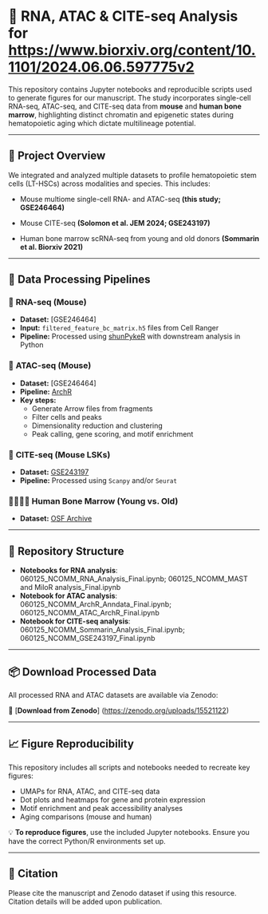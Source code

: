 # 📘 **RNA, ATAC & CITE-seq Analysis for https://www.biorxiv.org/content/10.1101/2024.06.06.597775v2**

This repository contains Jupyter notebooks and reproducible scripts used to generate figures for our manuscript. 
The study incorporates single-cell RNA-seq, ATAC-seq, and CITE-seq data from **mouse** and **human bone marrow**, highlighting distinct chromatin and epigenetic states during hematopoietic aging which dictate multilineage potential.

---

## 🧬 Project Overview
We integrated and analyzed multiple datasets to profile hematopoietic stem cells (LT-HSCs) across modalities and species. This includes:

- Mouse multiome single-cell RNA- and ATAC-seq **(this study; GSE246464)**

- Mouse CITE-seq **(Solomon et al. JEM 2024; GSE243197)**

- Human bone marrow scRNA-seq from young and old donors **(Sommarin et al. Biorxiv 2021)**

---

## 🔧 **Data Processing Pipelines**

### 🧪 **RNA-seq (Mouse)**

- **Dataset:** [GSE246464]
- **Input:** `filtered_feature_bc_matrix.h5` files from Cell Ranger
- **Pipeline:** Processed using [shunPykeR](https://github.com/kousaa/shunPykeR) with downstream analysis in Python

### 🧬 **ATAC-seq (Mouse)**

- **Dataset:** [GSE246464]
- **Pipeline:** [ArchR](https://www.archrproject.com/)
- **Key steps:**
  - Generate Arrow files from fragments
  - Filter cells and peaks
  - Dimensionality reduction and clustering
  - Peak calling, gene scoring, and motif enrichment

### 🧫 **CITE-seq (Mouse LSKs)**

- **Dataset:** [GSE243197](https://www.ncbi.nlm.nih.gov/geo/query/acc.cgi?acc=GSE243197)
- **Pipeline:** Processed using `Scanpy` and/or `Seurat`

### 🧍‍♂️🧍‍♀️ **Human Bone Marrow (Young vs. Old)**

- **Dataset:** [OSF Archive](https://osf.io/vdf42/)

---

## 📁 **Repository Structure**

- **Notebooks for RNA analysis**: 060125_NCOMM_RNA_Analysis_Final.ipynb; 060125_NCOMM_MAST and MiloR analysis_Final.ipynb
- **Notebook for ATAC analysis**: 060125_NCOMM_ArchR_Anndata_Final.ipynb; 060125_NCOMM_ATAC_ArchR_Final.ipynb
- **Notebook for CITE-seq analysis**: 060125_NCOMM_Sommarin_Analysis_Final.ipynb; 060125_NCOMM_GSE243197_Final.ipynb


---

## 📦 **Download Processed Data**

All processed RNA and ATAC datasets are available via Zenodo:

🔗 [**Download from Zenodo**] (https://zenodo.org/uploads/15521122)

---

## 📈 **Figure Reproducibility**

This repository includes all scripts and notebooks needed to recreate key figures:

- UMAPs for RNA, ATAC, and CITE-seq data
- Dot plots and heatmaps for gene and protein expression
- Motif enrichment and peak accessibility analyses
- Aging comparisons (mouse and human)

💡 **To reproduce figures**, use the included Jupyter notebooks. Ensure you have the correct Python/R environments set up. 

---
## 📜 **Citation**

Please cite the manuscript and Zenodo dataset if using this resource. Citation details will be added upon publication.


